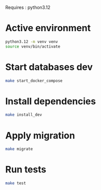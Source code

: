Requires : python3.12

# Active environment
```sh
python3.12 -m venv venv
source venv/bin/activate
```

# Start databases dev
```sh
make start_docker_compose
```

# Install dependencies
```sh
make install_dev
```

# Apply migration
```sh
make migrate
```

# Run tests
```sh
make test
```
